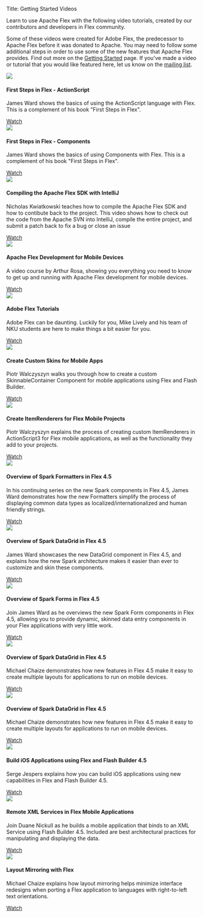 Title:  Getting Started Videos

Learn to use Apache Flex with the following video tutorials, created by our contributors and developers in Flex community.

Some of these videos were created for Adobe Flex, the predecessor to Apache Flex before it was donated to Apache. You may need to follow some additional steps in order to use some of the new features that Apache Flex provides. Find out more on the [Getting Started][1] page.  If you've made a video or tutorial that you would like featured here, let us know on the [mailing list][2].

<!--- start row -->

<div class="row-fluid">

<div class="span3">
<div class="featuresbox">
<div class="picture"><a href="https://www.youtube.com/watch?v=awz4_0M31oY&list=UU6tcGOzUVOGpUe-PFzpILmg&index=21"><img src="images/videos/first-steps-in-flex-as3.jpg"></a></div>
<h4>First Steps in Flex - ActionScript</h4>
<p>James Ward shows the basics of using the ActionScript language with Flex. This is a complement of his book "First Steps in Flex".</p>
<a href="https://www.youtube.com/watch?v=awz4_0M31oY&list=UU6tcGOzUVOGpUe-PFzpILmg&index=21" class="btn">Watch</a>
</div>
</div>

<div class="span3">
<div class="featuresbox">
<div class="picture"><a href="https://www.youtube.com/watch?v=MNShGIsxM1g&list=UU6tcGOzUVOGpUe-PFzpILmg&index=19"><img src="images/videos/first-steps-in-flex-components.jpg"></a></div>
<h4>First Steps in Flex - Components</h4>
<p>James Ward shows the basics of using Components with Flex. This is a complement of his book "First Steps in Flex".</p>
<a href="https://www.youtube.com/watch?v=MNShGIsxM1g&list=UU6tcGOzUVOGpUe-PFzpILmg&index=19" class="btn">Watch</a>
</div>
</div>

<div class="span3">
<div class="featuresbox">
<div class="picture"><a href="https://www.youtube.com/watch?v=5COE3hYqCJk"><img src="images/videos/compiling-flex-sdk-intellij.jpg"></a></div>
<h4>Compiling the Apache Flex SDK with IntelliJ</h4>
<p>Nicholas Kwiatkowski teaches how to compile the Apache Flex SDK and how to contibute back to the project. This video shows how to check out the code from the Apache SVN into IntelliJ, compile the entire project, and submit a patch back to fix a bug or close an issue</p>
<a href="https://www.youtube.com/watch?v=5COE3hYqCJk" class="btn">Watch</a>
</div>
</div>

<div class="span3">
<div class="featuresbox">
<div class="picture"><a href="https://www.youtube.com/playlist?list=PL76B0B78D87EF65D4"><img src="images/videos/apache-flex-development-arthur-rosa.jpg"></a></div>
<h4>Apache Flex Development for Mobile Devices</h4>
<p>A video course by Arthur Rosa, showing you everything you need to know to get up and running with Apache Flex development for mobile devices.</p>
<a href="https://www.youtube.com/playlist?list=PL76B0B78D87EF65D4" class="btn">Watch</a>
</div>
</div>

</div>

<!-- start row -->

<div class="row-fluid">

<div class="span3">
<div class="featuresbox">
<div class="picture"><a href="https://www.youtube.com/playlist?list=PL7BA9C6B84482B980"><img src="images/videos/flex-tutorials-mike-lively.jpg"></a></div>
<h4>Adobe Flex Tutorials</h4>
<p>Adobe Flex can be daunting. Luckily for you, Mike Lively and his team of NKU students are here to make things a bit easier for you.</p>
<a href="https://www.youtube.com/playlist?list=PL7BA9C6B84482B980" class="btn">Watch</a>
</div>
</div>

<div class="span3">
<div class="featuresbox">
<div class="picture"><a href="https://www.youtube.com/watch?v=WmKra-8srAg"><img src="images/videos/adc-custom-skins-for-mobile-apps.jpg"></a></div>
<h4>Create Custom Skins for Mobile Apps</h4>
<p>Piotr Walczyszyn walks you through how to create a custom SkinnableContainer Component for mobile applications using Flex and Flash Builder.</p>
<a href="https://www.youtube.com/watch?v=WmKra-8srAg" class="btn">Watch</a>
</div>
</div>

<div class="span3">
<div class="featuresbox">
<div class="picture"><a href="https://www.youtube.com/watch?v=EOpsDZaQrOI"><img src="images/videos/adc-item-renderers-mobile.jpg"></a></div>
<h4>Create ItemRenderers for Flex Mobile Projects</h4>
<p>Piotr Walczyszyn explains the process of creating custom ItemRenderers in ActionScript3 for Flex mobile applications, as well as the functionality they add to your projects.</p>
<a href="https://www.youtube.com/watch?v=EOpsDZaQrOI" class="btn">Watch</a>
</div>
</div>

<div class="span3">
<div class="featuresbox">
<div class="picture"><a href="https://www.youtube.com/watch?v=pP4hxje6Sug"><img src="images/videos/adc-spark-formatters.jpg"></a></div>
<h4>Overview of Spark Formatters in Flex 4.5</h4>
<p>In his continuing series on the new Spark components in Flex 4.5, James Ward demonstrates how the new Formatters simplify the process of displaying common data types as localized/internationalized and human friendly strings.</p>
<a href="https://www.youtube.com/watch?v=pP4hxje6Sug" class="btn">Watch</a>
</div>
</div>

</div>

<!-- start row -->

<div class="row-fluid">

<div class="span3">
<div class="featuresbox">
<div class="picture"><a href="https://www.youtube.com/watch?v=vj6o0ToBkGA"><img src="images/videos/adc-spark-datagrid.jpg"></a></div>
<h4>Overview of Spark DataGrid in Flex 4.5</h4>
<p>James Ward showcases the new DataGrid component in Flex 4.5, and explains how the new Spark architecture makes it easier than ever to customize and skin these components.</p>
<a href="https://www.youtube.com/watch?v=vj6o0ToBkGA" class="btn">Watch</a>
</div>
</div>

<div class="span3">
<div class="featuresbox">
<div class="picture"><a href="https://www.youtube.com/watch?v=TIcnvanEIJ0"><img src="images/videos/adc-spark-forms.jpg"></a></div>
<h4>Overview of Spark Forms in Flex 4.5</h4>
<p>Join James Ward as he overviews the new Spark Form components in Flex 4.5, allowing you to provide dynamic, skinned data entry components in your Flex applications with very little work.</p>
<a href="https://www.youtube.com/watch?v=TIcnvanEIJ0" class="btn">Watch</a>
</div>
</div>

<div class="span3">
<div class="featuresbox">
<div class="picture"><a href="https://www.youtube.com/watch?v=qo0yPIAJmvk"><img src="images/videos/adc-custom-mobile-layouts.jpg"></a></div>
<h4>Overview of Spark DataGrid in Flex 4.5 </h4>
<p>Michael Chaize demonstrates how new features in Flex 4.5 make it easy to create multiple layouts for applications to run on mobile devices.</p>
<a href="https://www.youtube.com/watch?v=qo0yPIAJmvk" class="btn">Watch</a>
</div>
</div>

<div class="span3">
<div class="featuresbox">
<div class="picture"><a href="https://www.youtube.com/watch?v=qo0yPIAJmvk"><img src="images/videos/adc-custom-mobile-layouts.jpg"></a></div>
<h4>Overview of Spark DataGrid in Flex 4.5</h4>
<p>Michael Chaize demonstrates how new features in Flex 4.5 make it easy to create multiple layouts for applications to run on mobile devices.</p>
<a href="https://www.youtube.com/watch?v=qo0yPIAJmvk" class="btn">Watch</a>
</div>
</div>

</div>

<!-- start row -->

<div class="row-fluid">

<div class="span3">
<div class="featuresbox">
<div class="picture"><a href="https://www.youtube.com/watch?v=e2_MyfmiUpM"><img src="images/videos/adc-flex-ios-apps.jpg"></a></div>
<h4>Build iOS Applications using Flex and Flash Builder 4.5</h4>
<p>Serge Jespers explains how you can build iOS applications using new capabilities in Flex and Flash Builder 4.5.</p>
<a href="https://www.youtube.com/watch?v=e2_MyfmiUpM" class="btn">Watch</a>
</div>
</div>

<div class="span3">
<div class="featuresbox">
<div class="picture"><a href="https://www.youtube.com/watch?v=Cksp7IyVNk4"><img src="images/videos/adc-flex-remote-xml-services.jpg"></a></div>
<h4>Remote XML Services in Flex Mobile Applications</h4>
<p>Join Duane Nickull as he builds a mobile application that binds to an XML Service using Flash Builder 4.5. Included are best architectural practices for manipulating and displaying the data.</p>
<a href="https://www.youtube.com/watch?v=Cksp7IyVNk4" class="btn">Watch</a>
</div>
</div>

<div class="span3">
<div class="featuresbox">
<div class="picture"><a href="https://www.youtube.com/watch?v=-_QXL5k4cUw"><img src="images/videos/adc-flex-layout-mirroring.jpg"></a></div>
<h4>Layout Mirroring with Flex</h4>
<p>Michael Chaize explains how layout mirroring helps minimize interface redesigns when porting a Flex application to languages with right-to-left text orientations.</p>
<a href="https://www.youtube.com/watch?v=-_QXL5k4cUw" class="btn">Watch</a>
</div>
</div>

</div>

 [1]:  doc-getstarted.html
 [2]:  community-mailinglists.html